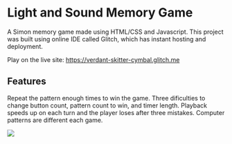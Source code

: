 # Light and Sound Memory Game

A Simon memory game made using HTML/CSS and Javascript. This project was built using online IDE called Glitch, which has instant hosting and deployment.

Play on the live site: https://verdant-skitter-cymbal.glitch.me

## Features

Repeat the pattern enough times to win the game. Three dificulties to change button count, pattern count to win, and timer length. Playback speeds up on each turn and the player loses after three mistakes. Computer patterns are different each game.

<img src= 'https://user-images.githubusercontent.com/75638994/112023379-6b2fa200-8af0-11eb-9bef-813c24620865.png'>

